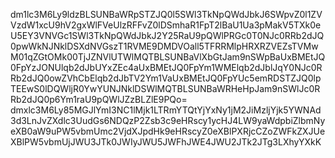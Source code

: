 dm1lc3M6Ly9ldzBLSUNBaWRpSTZJQ0l5SWl3TkNpQWdJbkJ6SWpvZ0l1ZVVzdW1xcU9hV2gxWlFVeUlzRFFvZ0lDSmhaR1FpT2lBaU1Ua3pMakV5TXk0eU5EY3VNVGc1SWl3TkNpQWdJbkJ2Y25RaU9pQWlPRGc0T0NJc0RRb2dJQ0pwWkNJNklDSXdNVGszT1RVME9DMDVOall5TFRRMlpHRXRZVEZsTVMwM01qZGtOMk00TjJZNVlUTWlMQTBLSUNBaVlXbGtJam9nSWpBaUxBMEtJQ0FpYzJONUlqb2dJbUYxZEc4aUxBMEtJQ0FpYm1WMElqb2dJblJqY0NJc0RRb2dJQ0owZVhCbElqb2dJbTV2Ym1VaUxBMEtJQ0FpYUc5emRDSTZJQ0lpTEEwS0lDQWljR0YwYUNJNklDSWlMQTBLSUNBaWRHeHpJam9nSWlJc0RRb2dJQ0p6Ym1raU9pQWlJZzBLZlE9PQo=
dmxlc3M6Ly85MGJlYmI3NC1lMjk1LTRmYTQtYjYxNy1jM2JiMzljYjk5YWNAd3d3LnJvZXdlc3UudGs6NDQzP2Zsb3c9eHRscy1ycHJ4LW9yaWdpbiZlbmNyeXB0aW9uPW5vbmUmc2VjdXJpdHk9eHRscyZ0eXBlPXRjcCZoZWFkZXJUeXBlPW5vbmUjJWU3JTk0JWIyJWU5JWFhJWE4JWU2JTk2JTg3LXhyYXkK
